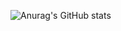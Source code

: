 ![Anurag's GitHub stats](https://github-readme-stats.vercel.app/api?username=erickmolina2002&hide=contribs,prs)
